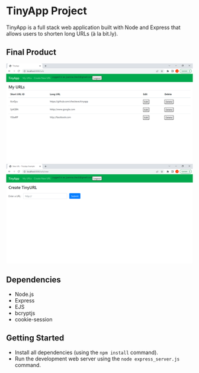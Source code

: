 # TinyApp Project

TinyApp is a full stack web application built with Node and Express that allows users to shorten long URLs (à la bit.ly).

## Final Product

!["Screenshot of URLs page"](https://github.com/checkeve/tinyapp/blob/master/docs/tinyapp_urlspage.png?raw=true)
!["Screenshot of new URL page"](https://github.com/checkeve/tinyapp/blob/master/docs/tinyapp_newpage.png?raw=true)

## Dependencies

- Node.js
- Express
- EJS
- bcryptjs
- cookie-session

## Getting Started

- Install all dependencies (using the `npm install` command).
- Run the development web server using the `node express_server.js` command.
